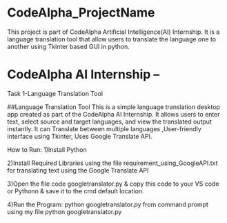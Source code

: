 # CodeAlpha_ProjectName
This project is part of CodeAlpha Artificial Intelligence(AI) Internship. It is a language translation tool that allow users to translate the language one to another using Tkinter based GUI in python.
# CodeAlpha AI Internship – 
Task 1-Language Translation Tool

##Language Translation Tool
This is a simple language translation desktop app created as part of the CodeAlpha AI Internship. It allows users to enter text, select source and target languages, and view the translated output instantly. It can Translate between multiple languages ,User-friendly interface using Tkinter, Uses Google Translate API.

How to Run:
1)Install Python

2)Install Required Libraries using the file requirement_using_GoogleAPI.txt for translating text using the Google Translate API

3)Open the file code googletranslator.py & copy this code to your VS code or Pythonn & save it to the cmd default location.

4)Run the Program: python googletranslator.py from command prompt using my file python googletranslator.py
